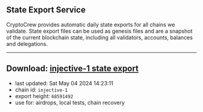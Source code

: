 ## State Export Service
CryptoCrew provides automatic daily state exports for all chains we validate. State export files can be used as genesis files and are a snapshot of the current blockchain state, including all validators, accounts, balances and delegations.

---
**Download: [injective-1 state export](https://dl-eu2.ccvalidators.com/SERVICE/injective/injective-1_export_68591492.json)**
---

- last updated: Sat May 04 2024 14:23:11
- chain id: `injective-1`
- export height: `68591492`
- use for: airdrops, local tests, chain recovery
